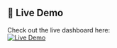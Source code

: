## 🚀 Live Demo

Check out the live dashboard here:  
[![Live Demo](https://img.shields.io/badge/Live-Dashboard-blue?style=for-the-badge&logo=rocket)](https://07-spacex-dash-app.onrender.com/)
